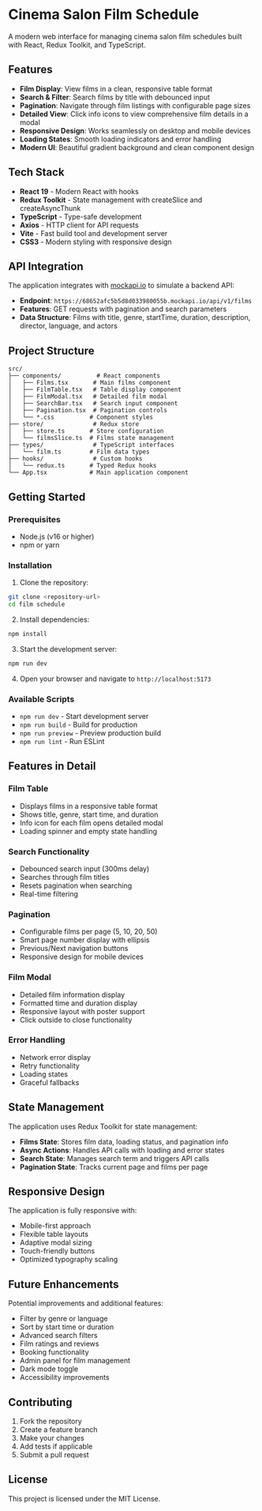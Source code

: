 # Cinema Salon Film Schedule

A modern web interface for managing cinema salon film schedules built with React, Redux Toolkit, and TypeScript.

## Features

- **Film Display**: View films in a clean, responsive table format
- **Search & Filter**: Search films by title with debounced input
- **Pagination**: Navigate through film listings with configurable page sizes
- **Detailed View**: Click info icons to view comprehensive film details in a modal
- **Responsive Design**: Works seamlessly on desktop and mobile devices
- **Loading States**: Smooth loading indicators and error handling
- **Modern UI**: Beautiful gradient background and clean component design

## Tech Stack

- **React 19** - Modern React with hooks
- **Redux Toolkit** - State management with createSlice and createAsyncThunk
- **TypeScript** - Type-safe development
- **Axios** - HTTP client for API requests
- **Vite** - Fast build tool and development server
- **CSS3** - Modern styling with responsive design

## API Integration

The application integrates with [mockapi.io](https://mockapi.io) to simulate a backend API:

- **Endpoint**: `https://68652afc5b5d8d033980055b.mockapi.io/api/v1/films`
- **Features**: GET requests with pagination and search parameters
- **Data Structure**: Films with title, genre, startTime, duration, description, director, language, and actors

## Project Structure

```
src/
├── components/          # React components
│   ├── Films.tsx       # Main films component
│   ├── FilmTable.tsx   # Table display component
│   ├── FilmModal.tsx   # Detailed film modal
│   ├── SearchBar.tsx   # Search input component
│   ├── Pagination.tsx  # Pagination controls
│   └── *.css          # Component styles
├── store/              # Redux store
│   ├── store.ts       # Store configuration
│   └── filmsSlice.ts  # Films state management
├── types/              # TypeScript interfaces
│   └── film.ts        # Film data types
├── hooks/              # Custom hooks
│   └── redux.ts       # Typed Redux hooks
└── App.tsx            # Main application component
```

## Getting Started

### Prerequisites

- Node.js (v16 or higher)
- npm or yarn

### Installation

1. Clone the repository:

```bash
git clone <repository-url>
cd film schedule
```

2. Install dependencies:

```bash
npm install
```

3. Start the development server:

```bash
npm run dev
```

4. Open your browser and navigate to `http://localhost:5173`

### Available Scripts

- `npm run dev` - Start development server
- `npm run build` - Build for production
- `npm run preview` - Preview production build
- `npm run lint` - Run ESLint

## Features in Detail

### Film Table

- Displays films in a responsive table format
- Shows title, genre, start time, and duration
- Info icon for each film opens detailed modal
- Loading spinner and empty state handling

### Search Functionality

- Debounced search input (300ms delay)
- Searches through film titles
- Resets pagination when searching
- Real-time filtering

### Pagination

- Configurable films per page (5, 10, 20, 50)
- Smart page number display with ellipsis
- Previous/Next navigation buttons
- Responsive design for mobile devices

### Film Modal

- Detailed film information display
- Formatted time and duration display
- Responsive layout with poster support
- Click outside to close functionality

### Error Handling

- Network error display
- Retry functionality
- Loading states
- Graceful fallbacks

## State Management

The application uses Redux Toolkit for state management:

- **Films State**: Stores film data, loading status, and pagination info
- **Async Actions**: Handles API calls with loading and error states
- **Search State**: Manages search term and triggers API calls
- **Pagination State**: Tracks current page and films per page

## Responsive Design

The application is fully responsive with:

- Mobile-first approach
- Flexible table layouts
- Adaptive modal sizing
- Touch-friendly buttons
- Optimized typography scaling

## Future Enhancements

Potential improvements and additional features:

- Filter by genre or language
- Sort by start time or duration
- Advanced search filters
- Film ratings and reviews
- Booking functionality
- Admin panel for film management
- Dark mode toggle
- Accessibility improvements

## Contributing

1. Fork the repository
2. Create a feature branch
3. Make your changes
4. Add tests if applicable
5. Submit a pull request

## License

This project is licensed under the MIT License.
